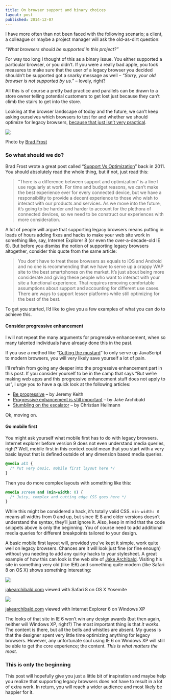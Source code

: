 ```yaml
---
title: On browser support and binary choices
layout: post
published: 2014-12-07
---
```

I have more often than not been faced with the following scenario; a
client, a colleague or maybe a project manager will ask the old-as-dirt
question:

*“What browsers should be supported in this project?”*

For way too long I thought of this as a binary issue. You either
supported a particular browser, or you didn’t. If you were a really bad
apple, you took measures to make sure that the user of a legacy browser
you decided shouldn’t be supported got a snarky message as well –
*“Sorry, your old browser is not supported by us.”* – lovely, right?

All this is of course a pretty bad practice and parallels can be drawn
to a store owner telling potential customers to get lost just because
they can’t climb the stairs to get into the store.

Looking at the browser landscape of today and the future, we can’t keep
asking ourselves which browsers to test for and whether we should
optimize for legacy browsers, [because that just isn’t very
practical](http://www.quirksmode.org/presentations/USTourApril11/albany.pdf).

![](https://distilleryimage7-a.akamaihd.net/a8e80294b80f11e1be6a12313820455d_7.jpg)

Photo by [Brad Frost](https://instagram.com/brad_frost/)

### So what should we do?

Brad Frost wrote a great post called “[Support Vs
Optimization](http://bradfrost.com/blog/mobile/support-vs-optimization/)”
back in 2011. You should absolutely read the whole thing, but if not,
just read this:

> “There is a difference between support and optimization” is a line I use regularly at work. For time and budget reasons, we can’t make the best experience ever for every connected device, but we have a responsibility to provide a decent experience to those who wish to interact with our products and services. As we move into the future, it’s going to be harder and harder to account for the plethora of connected devices, so we need to be construct our experiences with more consideration.

A lot of people will argue that supporting legacy browsers means putting in loads of hours adding fixes and hacks to make your web site work in something like, say, Internet Explorer 8 (or even the over-a-decade-old IE 6). But before you dismiss the notion of supporting legacy browsers altogether, consider this quote from the same article:

> You don’t have to treat these browsers as equals to iOS and Android and no one is recommending that we have to serve up a crappy WAP site to the best smartphones on the market. It’s just about being more considerate and giving these people who want to interact with your site a functional experience. That requires removing comfortable assumptions about support and accounting for different use cases. There are ways to support lesser platforms while still optimizing for the best of the best.

To get you started, I’d like to give you a few examples of what you can do to achieve this.

#### Consider progressive enhancement

I will not repeat the many arguments for progressive enhancement, when so many talented individuals have already done this in the past.

If you use a method like “[Cutting the mustard](http://responsivenews.co.uk/post/18948466399/cutting-the-mustard)” to only serve up JavaScript to modern browsers, you will very likely save yourself a lot of pain.

I’ll refrain from going any deeper into the progressive enhancement part in this post. If you consider yourself to be in the camp that says “But we’re making web apps and this progressive enhancement stuff does not apply to us”, I urge you to have a quick look at the following articles:

* [Be progressive](https://adactio.com/journal/7706) – by Jeremy Keith
* [Progressive enhancement is still important](http://jakearchibald.com/2013/progressive-enhancement-still-important/) – by Jake Archibald
* [Stumbling on the escalator](http://christianheilmann.com/2012/02/16/stumbling-on-the-escalator/) – by Christian Heilmann

Ok, moving on.

#### Go mobile first

You might ask yourself what mobile first has to do with legacy browsers. Internet explorer before version 9 does not even understand media queries, right? Well, mobile first in this context could mean that you start with a very basic layout that is defined outside of any dimension based media queries.

~~~css
@media all {
  /* Put very basic, mobile first layout here */
}
~~~

Then you do more complex layouts with something like this:

~~~css
@media screen and (min-width: 0) {
  /* Juicy, complex and cutting edge CSS goes here */
}
~~~

While this might be considered a hack, it’s totally valid CSS. `min-width: 0` means all widths from 0 and up, but since IE 8 and older versions doesn’t understand the syntax, they’ll just ignore it. Also, keep in mind that the code snippets above is only the beginning. You of course need to add additional media queries for different breakpoints tailored to your design.

A basic mobile first layout will, provided you’ve kept it simple, work quite well on legacy browsers. Chances are it will look just fine (or fine enough) without you needing to add any quirky hacks to your stylesheet. A great example of how this can look is the web site of [Jake Archibald](http://jakearchibald.com). Visiting his site in something very old (like IE6) and something quite modern (like Safari 8 on OS X) shows something interesting:

[![](https://dl.dropboxusercontent.com/u/817490/frippz.se/jakearchibald-safari8.png)](https://dl.dropboxusercontent.com/u/817490/frippz.se/jakearchibald-safari8.png)

[jakearchibald.com](http://jakearchibald.com) viewed with Safari 8 on OS X Yosemite

[![](https://dl.dropboxusercontent.com/u/817490/frippz.se/jakearchibald-ie6.png)](https://dl.dropboxusercontent.com/u/817490/frippz.se/jakearchibald-ie6.png)

[jakearchibald.com](http://jakearchibald.com) viewed with Internet Explorer 6 on Windows XP

The looks of that site in IE 6 won’t win any design awards (but then again, neither will Windows XP, right?) The most important thing is that *it works*. The content is there, but all the bells and whistles are absent. My guess is that the designer spent very little time optimizing anything for legacy browsers. However, any unfortunate soul using IE 6 on Windows XP will still be able to get the core experience; the content. *This is what matters the most*.

### This is only the beginning

This post will hopefully give you just a little bit of inspiration and maybe help you realize that supporting legacy browsers does not have to result in a lot of extra work. In return, you will reach a wider audience and most likely be happier for it.
